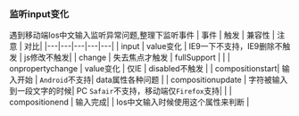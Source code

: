 ### 监听input变化
遇到移动端Ios中文输入监听异常问题,整理下监听事件
| 事件  |  触发 | 兼容性 |  注意 | 对比|
|---|---|---|---|---|
|  input |  value变化 | IE9一下不支持，IE9删除不触发 | js修改不触发|
|  change |  失去焦点才触发   | fullSupport |  |
|  onpropertychange |  value变化   | 仅IE | disabled不触发 |
| compositionstart| 输入开始 | `Android`不支持| data属性各种问题 |
| compositionupdate | 字符被输入到一段文字的时候| PC `Safair`不支持，移动端仅`Firefox`支持| |
| compositionend | 输入完成|  | Ios中文输入时候使用这个属性来判断 |
